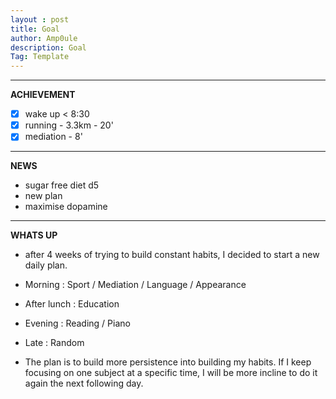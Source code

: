 ```yaml
---
layout : post
title: Goal
author: Amp0ule
description: Goal
Tag: Template
---
```


*****
**ACHIEVEMENT**

- [x] wake up < 8:30
- [x] running - 3.3km - 20'
- [x] mediation - 8'

*****
**NEWS**

- sugar free diet d5
- new plan
- maximise dopamine


*****
**WHATS UP**

- after 4 weeks of trying to build constant habits, I decided to start a new daily plan. 

- Morning : Sport / Mediation / Language / Appearance  
- After lunch : Education  
- Evening : Reading / Piano  
- Late : Random  

- The plan is to build more persistence into building my habits. If I keep focusing on one subject at a specific time, I will be more incline to do it again the next following day.





